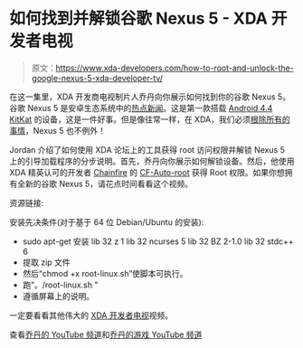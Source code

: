 # 如何找到并解锁谷歌 Nexus 5 - XDA 开发者电视

> 原文：<https://www.xda-developers.com/how-to-root-and-unlock-the-google-nexus-5-xda-developer-tv/>

在这一集里，XDA 开发商电视制片人乔丹向你展示如何找到你的谷歌 Nexus 5。谷歌 Nexus 5 是安卓生态系统中的[热点新闻](http://www.xda-developers.com/tag/google-nexus-5/)。这是第一款搭载 [Android 4.4 KitKat](http://www.xda-developers.com/android/new-in-android-4-4-kitkat-everything-you-need-to-know/ "New in Android 4.4 KitKat: Everything You Need to Know") 的设备，这是一件好事。但是像往常一样，在 XDA，我们必须[根除所有的事情](http://www.xda-developers.com/android/this-is-why-xda-developers-com-roots-android-xda-developer-tv/ "This is Why XDA-Developers.com Roots Android – XDA Developer TV")，Nexus 5 也不例外！

Jordan 介绍了如何使用 XDA 论坛上的工具获得 root 访问权限并解锁 Nexus 5 上的引导加载程序的分步说明。首先，乔丹向你展示如何解锁设备。然后，他使用 XDA 精英认可的开发者 [Chainfire](http://forum.xda-developers.com/member.php?u=631273) 的 [CF-Auto-root](http://forum.xda-developers.com/showthread.php?t=2507211 "CF-Auto-Root") 获得 Root 权限。如果你想拥有全新的谷歌 Nexus 5，请花点时间看看这个视频。

资源链接:

安装先决条件(对于基于 64 位 Debian/Ubuntu 的安装):

*   sudo apt-get 安装 lib 32 z 1 lib 32 ncurses 5 lib 32 BZ 2-1.0 lib 32 stdc++ 6
*   提取 zip 文件
*   然后“chmod +x root-linux.sh”使脚本可执行。
*   跑”。/root-linux.sh "
*   遵循屏幕上的说明。

一定要看看其他伟大的 [XDA 开发者电视](http://www.xda-developers.com/xda-tv/ "XDA Developer TV")视频。

查看[乔丹的 YouTube 频道](http://youtube.com/twildottv "Twil.tv")和[乔丹的游戏 YouTube 频道](http://youtube.com/twilplays "TwilPlays")